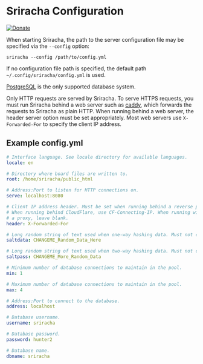 # Sriracha Configuration
[![Donate](https://img.shields.io/liberapay/receives/rocket9labs.com.svg?logo=liberapay)](https://liberapay.com/rocket9labs.com)

When starting Sriracha, the path to the server configuration file may be
specified via the `--config` option:

`sriracha --config /path/to/config.yml`

If no configuration file path is specified, the default path
`~/.config/sriracha/config.yml` is used.

[PostgreSQL](https://www.postgresql.org) is the only supported database system.

Only HTTP requests are served by Sriracha. To serve HTTPS requests, you must run
Sriracha behind a web server such as [caddy](https://caddyserver.com), which
forwards the requests to Sriracha as plain HTTP. When running behind a web
server, the header server option must be set appropriately. Most web servers use
`X-Forwarded-For` to specify the client IP address.

## Example config.yml

```yaml
# Interface language. See locale directory for available languages.
locale: en

# Directory where board files are written to.
root: /home/sriracha/public_html

# Address:Port to listen for HTTP connections on.
serve: localhost:8080

# Client IP address header. Must be set when running behind a reverse proxy.
# When running behind CloudFlare, use CF-Connecting-IP. When running without
# a proxy, leave blank.
header: X-Forwarded-For

# Long random string of text used when one-way hashing data. Must not change once set.
saltdata: CHANGEME_Random_Data_Here

# Long random string of text used when two-way hashing data. Must not change once set.
saltpass: CHANGEME_More_Random_Data

# Minimum number of database connections to maintain in the pool.
min: 1

# Maximum number of database connections to maintain in the pool.
max: 4

# Address:Port to connect to the database.
address: localhost

# Database username.
username: sriracha

# Database password.
password: hunter2

# Database name.
dbname: sriracha
```
